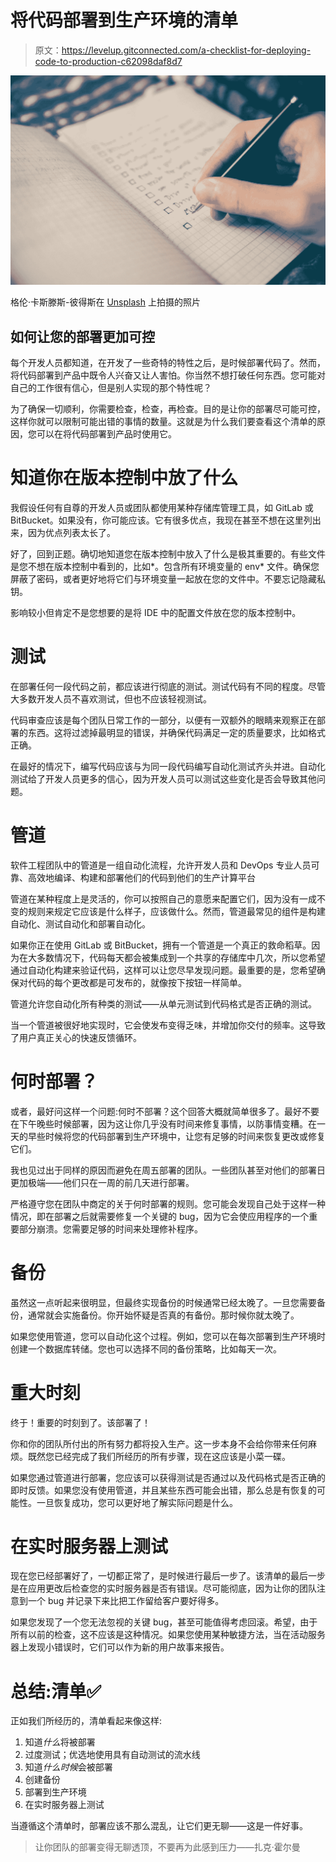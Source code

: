 # 将代码部署到生产环境的清单

> 原文：<https://levelup.gitconnected.com/a-checklist-for-deploying-code-to-production-c62098daf8d7>

![](img/74ebbdd7780d45be5186534c96167f53.png)

格伦·卡斯滕斯-彼得斯在 [Unsplash](https://unsplash.com?utm_source=medium&utm_medium=referral) 上拍摄的照片

## 如何让您的部署更加可控

每个开发人员都知道，在开发了一些奇特的特性之后，是时候部署代码了。然而，将代码部署到产品中既令人兴奋又让人害怕。你当然不想打破任何东西。您可能对自己的工作很有信心，但是别人实现的那个特性呢？

为了确保一切顺利，你需要检查，检查，再检查。目的是让你的部署尽可能可控，这样你就可以限制可能出错的事情的数量。这就是为什么我们要查看这个清单的原因，您可以在将代码部署到产品时使用它。

# 知道你在版本控制中放了什么

我假设任何有自尊的开发人员或团队都使用某种存储库管理工具，如 GitLab 或 BitBucket。如果没有，你可能应该。它有很多优点，我现在甚至不想在这里列出来，因为优点列表太长了。

好了，回到正题。确切地知道您在版本控制中放入了什么是极其重要的。有些文件是您不想在版本控制中看到的，比如*。包含所有环境变量的 env* 文件。确保您屏蔽了密码，或者更好地将它们与环境变量一起放在您的文件中。不要忘记隐藏私钥。

影响较小但肯定不是您想要的是将 IDE 中的配置文件放在您的版本控制中。

# 测试

在部署任何一段代码之前，都应该进行彻底的测试。测试代码有不同的程度。尽管大多数开发人员不喜欢测试，但也不应该轻视测试。

代码审查应该是每个团队日常工作的一部分，以便有一双额外的眼睛来观察正在部署的东西。这将过滤掉最明显的错误，并确保代码满足一定的质量要求，比如格式正确。

在最好的情况下，编写代码应该与为同一段代码编写自动化测试齐头并进。自动化测试给了开发人员更多的信心，因为开发人员可以测试这些变化是否会导致其他问题。

# 管道

软件工程团队中的管道是一组自动化流程，允许开发人员和 DevOps 专业人员可靠、高效地编译、构建和部署他们的代码到他们的生产计算平台

管道在某种程度上是灵活的，你可以按照自己的意愿来配置它们，因为没有一成不变的规则来规定它应该是什么样子，应该做什么。然而，管道最常见的组件是构建自动化、测试自动化和部署自动化。

如果你正在使用 GitLab 或 BitBucket，拥有一个管道是一个真正的救命稻草。因为在大多数情况下，代码每天都会被集成到一个共享的存储库中几次，所以您希望通过自动化构建来验证代码，这样可以让您尽早发现问题。最重要的是，您希望确保对代码的每个更改都是可发布的，就像按下按钮一样简单。

管道允许您自动化所有种类的测试——从单元测试到代码格式是否正确的测试。

当一个管道被很好地实现时，它会使发布变得乏味，并增加你交付的频率。这导致了用户真正关心的快速反馈循环。

# 何时部署？

或者，最好问这样一个问题:何时不部署？这个回答大概就简单很多了。最好不要在下午晚些时候部署，因为这让你几乎没有时间来修复事情，以防事情变糟。在一天的早些时候将您的代码部署到生产环境中，让您有足够的时间来恢复更改或修复它们。

我也见过出于同样的原因而避免在周五部署的团队。一些团队甚至对他们的部署日更加极端——他们只在一周的前几天进行部署。

严格遵守您在团队中商定的关于何时部署的规则。您可能会发现自己处于这样一种情况，即在部署之后就需要修复一个关键的 bug，因为它会使应用程序的一个重要部分崩溃。您需要足够的时间来处理修补程序。

# 备份

虽然这一点听起来很明显，但最终实现备份的时候通常已经太晚了。一旦您需要备份，通常就会实施备份。你开始怀疑是否真的有备份。那时候你就太晚了。

如果您使用管道，您可以自动化这个过程。例如，您可以在每次部署到生产环境时创建一个数据库转储。您也可以选择不同的备份策略，比如每天一次。

# 重大时刻

终于！重要的时刻到了。该部署了！

你和你的团队所付出的所有努力都将投入生产。这一步本身不会给你带来任何麻烦。既然您已经完成了我们所经历的所有步骤，现在这应该是小菜一碟。

如果您通过管道进行部署，您应该可以获得测试是否通过以及代码格式是否正确的即时反馈。如果您没有使用管道，并且某些东西可能会出错，那么总是有恢复的可能性。一旦恢复成功，您可以更好地了解实际问题是什么。

# 在实时服务器上测试

现在您已经部署好了，一切都正常了，是时候进行最后一步了。该清单的最后一步是在应用更改后检查您的实时服务器是否有错误。尽可能彻底，因为让你的团队注意到一个 bug 并记录下来比把工作留给客户要好得多。

如果您发现了一个您无法忽视的关键 bug，甚至可能值得考虑回滚。希望，由于所有以前的检查，这不应该是这种情况。如果您使用某种敏捷方法，当在活动服务器上发现小错误时，它们可以作为新的用户故事来报告。

# 总结:清单✅

正如我们所经历的，清单看起来像这样:

1.  知道*什么*将被部署
2.  过度测试；优选地使用具有自动测试的流水线
3.  知道*什么时候*会被部署
4.  创建备份
5.  部署到生产环境
6.  在实时服务器上测试

当遵循这个清单时，部署应该不那么混乱，让它们更无聊——这是一件好事。

> 让你团队的部署变得无聊透顶，不要再为此感到压力——扎克·霍尔曼